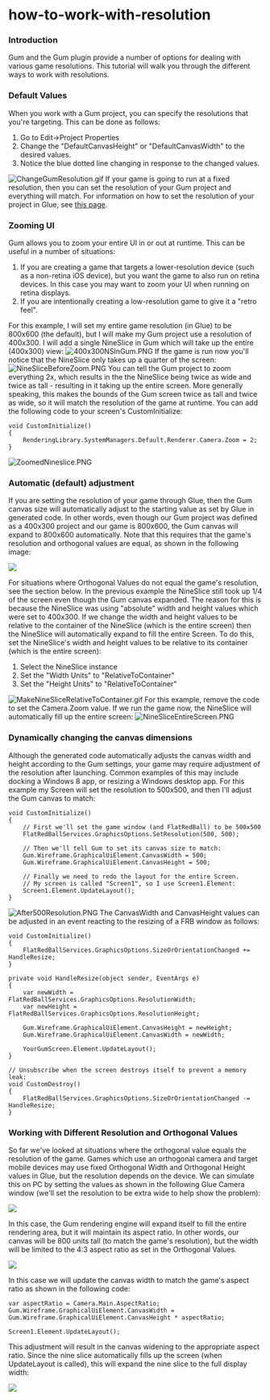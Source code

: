 # how-to-work-with-resolution

### Introduction

Gum and the Gum plugin provide a number of options for dealing with various game resolutions. This tutorial will walk you through the different ways to work with resolutions.

### Default Values

When you work with a Gum project, you can specify the resolutions that you're targeting. This can be done as follows:

1. Go to Edit->Project Properties
2. Change the "DefaultCanvasHeight" or "DefaultCanvasWidth" to the desired values.
3. Notice the blue dotted line changing in response to the changed values.

![ChangeGumResolution.gif](../../../media/migrated\_media-ChangeGumResolution.gif) If your game is going to run at a fixed resolution, then you can set the resolution of your Gum project and everything will match. For information on how to set the resolution of your project in Glue, see [this page](../../../frb/docs/index.php).

### Zooming UI

Gum allows you to zoom your entire UI in or out at runtime. This can be useful in a number of situations:

1. If you are creating a game that targets a lower-resolution device (such as a non-retina iOS device), but you want the game to also run on retina devices. In this case you may want to zoom your UI when running on retina displays.
2. If you are intentionally creating a low-resolution game to give it a "retro feel".

For this example, I will set my entire game resolution (in Glue) to be 800x600 (the default), but I will make my Gum project use a resolution of 400x300. I will add a single NineSlice in Gum which will take up the entire (400x300) view: ![400x300NSInGum.PNG](../../../media/migrated\_media-400x300NSInGum.PNG) If the game is run now you'll notice that the NineSlice only takes up a quarter of the screen: ![NineSliceBeforeZoom.PNG](../../../media/migrated\_media-NineSliceBeforeZoom.PNG) You can tell the Gum project to zoom everything 2x, which results in the the NineSlice being twice as wide and twice as tall - resulting in it taking up the entire screen. More generally speaking, this makes the bounds of the Gum screen twice as tall and twice as wide, so it will match the resolution of the game at runtime. You can add the following code to your screen's CustomInitialize:

```
void CustomInitialize()
{
    RenderingLibrary.SystemManagers.Default.Renderer.Camera.Zoom = 2;
}
```

![ZoomedNineslice.PNG](../../../media/migrated\_media-ZoomedNineslice.PNG)

### Automatic (default) adjustment

If you are setting the resolution of your game through Glue, then the Gum canvas size will automatically adjust to the starting value as set by Glue in generated code. In other words, even though our Gum project was defined as a 400x300 project and our game is 800x600, the Gum canvas will expand to 800x600 automatically. Note that this requires that the game's resolution and orthogonal values are equal, as shown in the following image:

![](../../../media/2017-01-img\_5876ff6c5dc54.png)

For situations where Orthogonal Values do not equal the game's resolution, see the section below. In the previous example the NineSlice still took up 1/4 of the screen even though the Gum canvas expanded. The reason for this is because the NineSlice was using "absolute" width and height values which were set to 400x300. If we change the width and height values to be relative to the container of the NineSlice (which is the entire screen) then the NineSlice will automatically expand to fill the entire Screen. To do this, set the NineSlice's width and height values to be relative to its container (which is the entire screen):

1. Select the NineSlice instance
2. Set the "Width Units" to "RelativeToContainer"
3. Set the "Height Units" to "RelativeToContainer"

![MakeNineSliceRelativeToContainer.gif](../../../media/migrated\_media-MakeNineSliceRelativeToContainer.gif) For this example, remove the code to set the Camera.Zoom value. If we run the game now, the NineSlice will automatically fill up the entire screen: ![NineSliceEntireScreen.PNG](../../../media/migrated\_media-NineSliceEntireScreen.PNG)

### Dynamically changing the canvas dimensions

Although the generated code automatically adjusts the canvas width and height according to the Gum settings, your game may require adjustment of the resolution after launching. Common examples of this may include docking a Windows 8 app, or resizing a Windows desktop app. For this example my Screen will set the resolution to 500x500, and then I'll adjust the Gum canvas to match:

```
void CustomInitialize()
{
    // First we'll set the game window (and FlatRedBall) to be 500x500
    FlatRedBallServices.GraphicsOptions.SetResolution(500, 500);

    // Then we'll tell Gum to set its canvas size to match:
    Gum.Wireframe.GraphicalUiElement.CanvasWidth = 500;
    Gum.Wireframe.GraphicalUiElement.CanvasHeight = 500;

    // Finally we need to redo the layout for the entire Screen.
    // My screen is called "Screen1", so I use Screen1.Element:
    Screen1.Element.UpdateLayout();
}
```

![After500Resolution.PNG](../../../media/migrated\_media-After500Resolution.PNG) The CanvasWidth  and CanvasHeight  values can be adjusted in an event reacting to the resizing of a FRB window as follows:

```
void CustomInitialize()
{
    FlatRedBallServices.GraphicsOptions.SizeOrOrientationChanged += HandleResize;
}

private void HandleResize(object sender, EventArgs e)
{
    var newWidth = FlatRedBallServices.GraphicsOptions.ResolutionWidth;
    var newHeight = FlatRedBallServices.GraphicsOptions.ResolutionHeight;

    Gum.Wireframe.GraphicalUiElement.CanvasHeight = newHeight;
    Gum.Wireframe.GraphicalUiElement.CanvasWidth = newWidth;

    YourGumScreen.Element.UpdateLayout();
}

// Unsubscribe when the screen destroys itself to prevent a memory leak:
void CustomDestroy()
{
    FlatRedBallServices.GraphicsOptions.SizeOrOrientationChanged -= HandleResize;
}
```

### Working with Different Resolution and Orthogonal Values

So far we've looked at situations where the orthogonal value equals the resolution of the game. Games which use an orthogonal camera and target mobile devices may use fixed Orthogonal Width and Orthogonal Height values in Glue, but the resolution depends on the device. We can simulate this on PC by setting the values as shown in the following Glue Camera window (we'll set the resolution to be extra wide to help show the problem):

![](../../../media/2017-01-img\_5877011b71e64.png)

In this case, the Gum rendering engine will expand itself to fill the entire rendering area, but it will maintain its aspect ratio. In other words, our canvas will be 800 units tall (to match the game's resolution), but the width will be limited to the 4:3 aspect ratio as set in the Orthogonal Values.

![](../../../media/2017-01-img\_587701c251ec9-1024x532.png)

In this case we will update the canvas width to match the game's aspect ratio as shown in the following code:

```lang:c#
var aspectRatio = Camera.Main.AspectRatio;
Gum.Wireframe.GraphicalUiElement.CanvasWidth = Gum.Wireframe.GraphicalUiElement.CanvasHeight * aspectRatio;

Screen1.Element.UpdateLayout();
```

This adjustment will result in the canvas widening to the appropriate aspect ratio. Since the nine slice automatically fills up the screen (when UpdateLayout is called), this will expand the nine slice to the full display width:

![](../../../media/2017-01-img\_587703aaca238-1024x532.png)

&#x20;   &#x20;
